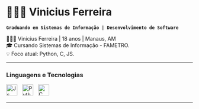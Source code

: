 # 👨🏻‍💻 Vinicius Ferreira

**`Graduando em Sistemas de Informação | Desenvolvimento de Software`**

👨🏻‍💻 Vinicius Ferreira | 18 anos | Manaus, AM    
🎓 Cursando Sistemas de Informação - FAMETRO.    
💡 Foco atual: Python, C, JS.   
     

---

### Linguagens e Tecnologias

<img 
    align="left" 
    alt="Js" 
    title="Js"
    width="30px" 
    style="padding-right: 10px;" 
    src="https://cdn.jsdelivr.net/gh/devicons/devicon@latest/icons/javascript/javascript-original.svg"
/>
<img 
    align="left" 
    alt="Python" 
    title="Python"
    width="30px" 
    style="padding-right: 10px;" 
    src="https://cdn.jsdelivr.net/gh/devicons/devicon@latest/icons/python/python-original.svg" 
/>
<img
    align="left" 
    alt="C" 
    title="C"
    width="30px" 
    style="padding-right: 10px;" 
    src="https://upload.wikimedia.org/wikipedia/commons/1/18/C_Programming_Language.svg">
    
<br/>
<br/>

---



<!--
**yatoragami/yatoragami** is a ✨ _special_ ✨ repository because its `README.md` (this file) appears on your GitHub profile.

Here are some ideas to get you started:

- 🔭 I’m currently working on ...
- 🌱 I’m currently learning ...
- 👯 I’m looking to collaborate on ...
- 🤔 I’m looking for help with ...
- 💬 Ask me about ...
- 📫 How to reach me: ...
- 😄 Pronouns: ...
- ⚡ Fun fact: ...
-->
